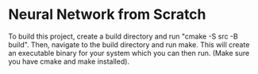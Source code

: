 # Neural Network from Scratch
To build this project, create a build directory and run
"cmake -S src -B build".
Then, navigate to the build directory and run make. This will
create an executable binary for your system which you can then run.
(Make sure you have cmake and make installed).
